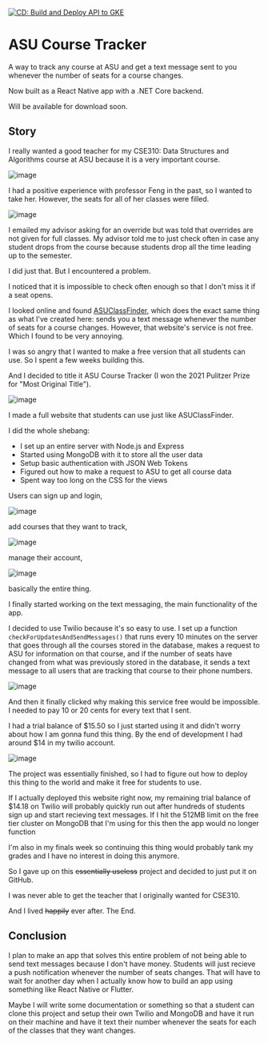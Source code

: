 [![CD: Build and Deploy API to GKE](https://github.com/likhity/asu-course-tracker/actions/workflows/cd.yml/badge.svg)](https://github.com/likhity/asu-course-tracker/actions/workflows/cd.yml)
# ASU Course Tracker

A way to track any course at ASU and get a text message sent to you whenever the number of seats for a course changes.

Now built as a React Native app with a .NET Core backend.

Will be available for download soon.

## Story

I really wanted a good teacher for my CSE310: Data Structures and Algorithms course at ASU because it is a very important course.

![image](/assets/cse310.PNG)

I had a positive experience with professor Feng in the past, so I wanted to take her. However, the seats for all of her classes were filled.

![image](/assets/310_seats.PNG)

I emailed my advisor asking for an override but was told that overrides are not given for full classes. My advisor told me to just check often in case any student drops from the course because students drop all the time leading up to the semester.

I did just that. But I encountered a problem.

I noticed that it is impossible to check often enough so that I don't miss it if a seat opens.

I looked online and found [ASUClassFinder](https://www.asuclassfinder.com/), which does the exact same thing as what I've created here: sends you a text message whenever the number of seats for a course changes. However, that website's service is not free. Which I found to be very annoying.

I was so angry that I wanted to make a free version that all students can use. So I spent a few weeks building this.

And I decided to title it ASU Course Tracker (I won the 2021 Pulitzer Prize for "Most Original Title").

![image](/assets/course_tracker_site.PNG)

I made a full website that students can use just like ASUClassFinder.

I did the whole shebang:

- I set up an entire server with Node.js and Express
- Started using MongoDB with it to store all the user data
- Setup basic authentication with JSON Web Tokens
- Figured out how to make a request to ASU to get all course data
- Spent way too long on the CSS for the views

Users can sign up and login,

![image](/assets/signup.PNG)

add courses that they want to track,

![image](/assets/add_course.PNG)

manage their account,

![image](/assets/my_account.PNG)

basically the entire thing.

I finally started working on the text messaging, the main functionality of the app.

I decided to use Twilio because it's so easy to use. I set up a function `checkForUpdatesAndSendMessages()` that runs every 10 minutes on the server that goes through all the courses stored in the database, makes a request to ASU for information on that course, and if the number of seats have changed from what was previously stored in the database, it sends a text message to all users that are tracking that course to their phone numbers.

![image](/assets/client_message.PNG)

And then it finally clicked why making this service free would be impossible. I needed to pay 10 or 20 cents for every text that I sent.

I had a trial balance of $15.50 so I just started using it and didn't worry about how I am gonna fund this thing. By the end of development I had around $14 in my twilio account.

![image](/assets/twilio.PNG)

The project was essentially finished, so I had to figure out how to deploy this thing to the world and make it free for students to use.

If I actually deployed this website right now, my remaining trial balance of $14.18 on Twilio will probably quickly run out after hundreds of students sign up and start recieving text messages. If I hit the 512MB limit on the free tier cluster on MongoDB that I'm using for this then the app would no longer function

I'm also in my finals week so continuing this thing would probably tank my grades and I have no interest in doing this anymore.

So I gave up on this ~~essentially useless~~ project and decided to just put it on GitHub.

I was never able to get the teacher that I originally wanted for CSE310.

And I lived ~~happily~~ ever after. The End.

## Conclusion

I plan to make an app that solves this entire problem of not being able to send text messages because I don't have money. Students will just recieve a push notification whenever the number of seats changes. That will have to wait for another day when I actually know how to build an app using something like React Native or Flutter.

Maybe I will write some documentation or something so that a student can clone this project and setup their own Twilio and MongoDB and have it run on their machine and have it text their number whenever the seats for each of the classes that they want changes.
